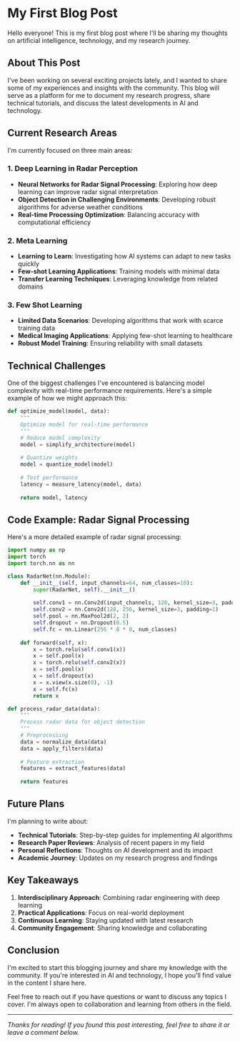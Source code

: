 # My First Blog Post

Hello everyone! This is my first blog post where I'll be sharing my thoughts on artificial intelligence, technology, and my research journey.

## About This Post

I've been working on several exciting projects lately, and I wanted to share some of my experiences and insights with the community. This blog will serve as a platform for me to document my research progress, share technical tutorials, and discuss the latest developments in AI and technology.

## Current Research Areas

I'm currently focused on three main areas:

### 1. Deep Learning in Radar Perception

- **Neural Networks for Radar Signal Processing**: Exploring how deep learning can improve radar signal interpretation
- **Object Detection in Challenging Environments**: Developing robust algorithms for adverse weather conditions
- **Real-time Processing Optimization**: Balancing accuracy with computational efficiency

### 2. Meta Learning

- **Learning to Learn**: Investigating how AI systems can adapt to new tasks quickly
- **Few-shot Learning Applications**: Training models with minimal data
- **Transfer Learning Techniques**: Leveraging knowledge from related domains

### 3. Few Shot Learning

- **Limited Data Scenarios**: Developing algorithms that work with scarce training data
- **Medical Imaging Applications**: Applying few-shot learning to healthcare
- **Robust Model Training**: Ensuring reliability with small datasets

## Technical Challenges

One of the biggest challenges I've encountered is balancing model complexity with real-time performance requirements. Here's a simple example of how we might approach this:

```python
def optimize_model(model, data):
    """
    Optimize model for real-time performance
    """
    # Reduce model complexity
    model = simplify_architecture(model)
    
    # Quantize weights
    model = quantize_model(model)
    
    # Test performance
    latency = measure_latency(model, data)
    
    return model, latency
```

## Code Example: Radar Signal Processing

Here's a more detailed example of radar signal processing:

```python
import numpy as np
import torch
import torch.nn as nn

class RadarNet(nn.Module):
    def __init__(self, input_channels=64, num_classes=10):
        super(RadarNet, self).__init__()
        
        self.conv1 = nn.Conv2d(input_channels, 128, kernel_size=3, padding=1)
        self.conv2 = nn.Conv2d(128, 256, kernel_size=3, padding=1)
        self.pool = nn.MaxPool2d(2, 2)
        self.dropout = nn.Dropout(0.5)
        self.fc = nn.Linear(256 * 8 * 8, num_classes)
        
    def forward(self, x):
        x = torch.relu(self.conv1(x))
        x = self.pool(x)
        x = torch.relu(self.conv2(x))
        x = self.pool(x)
        x = self.dropout(x)
        x = x.view(x.size(0), -1)
        x = self.fc(x)
        return x

def process_radar_data(data):
    """
    Process radar data for object detection
    """
    # Preprocessing
    data = normalize_data(data)
    data = apply_filters(data)
    
    # Feature extraction
    features = extract_features(data)
    
    return features
```

## Future Plans

I'm planning to write about:

- **Technical Tutorials**: Step-by-step guides for implementing AI algorithms
- **Research Paper Reviews**: Analysis of recent papers in my field
- **Personal Reflections**: Thoughts on AI development and its impact
- **Academic Journey**: Updates on my research progress and findings

## Key Takeaways

1. **Interdisciplinary Approach**: Combining radar engineering with deep learning
2. **Practical Applications**: Focus on real-world deployment
3. **Continuous Learning**: Staying updated with latest research
4. **Community Engagement**: Sharing knowledge and collaborating

## Conclusion

I'm excited to start this blogging journey and share my knowledge with the community. If you're interested in AI and technology, I hope you'll find value in the content I share here.

Feel free to reach out if you have questions or want to discuss any topics I cover. I'm always open to collaboration and learning from others in the field.

---

*Thanks for reading! If you found this post interesting, feel free to share it or leave a comment below.* 